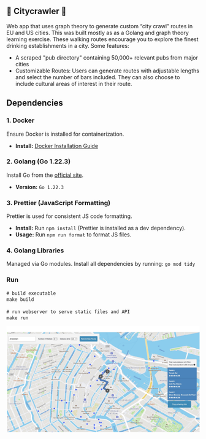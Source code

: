 ## 🎡 Citycrawler 🍺

Web app that uses graph theory to generate custom “city crawl” routes in EU and US cities. This was built mostly as as a Golang and graph theory learning exercise. These walking routes encourage you to explore the finest drinking establishments in a city. Some features:

- A scraped "pub directory" containing 50,000+ relevant pubs from major cities
- Customizable Routes: Users can generate routes with adjustable lengths and select the number of bars included. They can also choose to include cultural areas of interest in their route.

## Dependencies

### 1. Docker
Ensure Docker is installed for containerization.  
- **Install:** [Docker Installation Guide](https://docs.docker.com/get-docker/)

### 2. Golang (Go 1.22.3)
Install Go from the [official site](https://go.dev/dl/).  
- **Version:** `Go 1.22.3`

### 3. Prettier (JavaScript Formatting)
Prettier is used for consistent JS code formatting.  
- **Install:** Run `npm install` (Prettier is installed as a dev dependency).  
- **Usage:** Run `npm run format` to format JS files.

### 4. Golang Libraries
Managed via Go modules. Install all dependencies by running: `go mod tidy`

### Run

```
# build executable
make build

# run webserver to serve static files and API
make run
```

![alt text](https://github.com/jamesk14022/barcrawler/blob/main/web/static/screenshot.jpg?raw=true)
